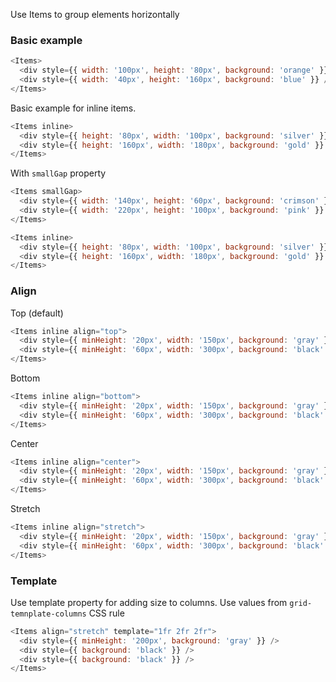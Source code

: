 Use Items to group elements horizontally

### Basic example

```js
<Items>
  <div style={{ width: '100px', height: '80px', background: 'orange' }} />
  <div style={{ width: '40px', height: '160px', background: 'blue' }} />
</Items>
```

Basic example for inline items.

```js
<Items inline>
  <div style={{ height: '80px', width: '100px', background: 'silver' }} />
  <div style={{ height: '160px', width: '180px', background: 'gold' }} />
</Items>
```

With `smallGap` property

```js
<Items smallGap>
  <div style={{ width: '140px', height: '60px', background: 'crimson' }} />
  <div style={{ width: '220px', height: '100px', background: 'pink' }} />
</Items>
```

```js
<Items inline>
  <div style={{ height: '80px', width: '100px', background: 'silver' }} />
  <div style={{ height: '160px', width: '180px', background: 'gold' }} />
</Items>
```

### Align

Top (default)

```js
<Items inline align="top">
  <div style={{ minHeight: '20px', width: '150px', background: 'gray' }} />
  <div style={{ minHeight: '60px', width: '300px', background: 'black' }} />
</Items>
```

Bottom

```js
<Items inline align="bottom">
  <div style={{ minHeight: '20px', width: '150px', background: 'gray' }} />
  <div style={{ minHeight: '60px', width: '300px', background: 'black' }} />
</Items>
```

Center

```js
<Items inline align="center">
  <div style={{ minHeight: '20px', width: '150px', background: 'gray' }} />
  <div style={{ minHeight: '60px', width: '300px', background: 'black' }} />
</Items>
```

Stretch

```js
<Items inline align="stretch">
  <div style={{ minHeight: '20px', width: '150px', background: 'gray' }} />
  <div style={{ minHeight: '60px', width: '300px', background: 'black' }} />
</Items>
```

### Template

Use template property for adding size to columns. Use values from `grid-temnplate-columns` CSS rule

```js
<Items align="stretch" template="1fr 2fr 2fr">
  <div style={{ minHeight: '200px', background: 'gray' }} />
  <div style={{ background: 'black' }} />
  <div style={{ background: 'black' }} />
</Items>
```
